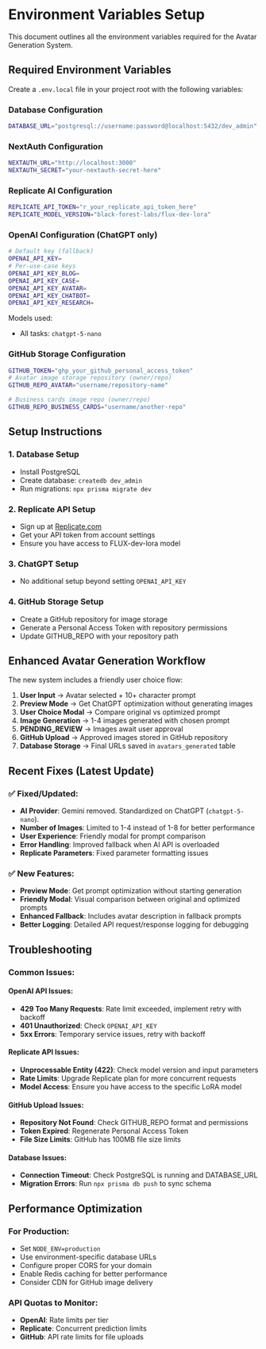 # Environment Variables Setup

This document outlines all the environment variables required for the Avatar Generation System.

## Required Environment Variables

Create a `.env.local` file in your project root with the following variables:

### Database Configuration
```bash
DATABASE_URL="postgresql://username:password@localhost:5432/dev_admin"
```

### NextAuth Configuration
```bash
NEXTAUTH_URL="http://localhost:3000"
NEXTAUTH_SECRET="your-nextauth-secret-here"
```

### Replicate AI Configuration
```bash
REPLICATE_API_TOKEN="r_your_replicate_api_token_here"
REPLICATE_MODEL_VERSION="black-forest-labs/flux-dev-lora"
```

### OpenAI Configuration (ChatGPT only)
```bash
# Default key (fallback)
OPENAI_API_KEY=
# Per-use-case keys
OPENAI_API_KEY_BLOG=
OPENAI_API_KEY_CASE=
OPENAI_API_KEY_AVATAR=
OPENAI_API_KEY_CHATBOT=
OPENAI_API_KEY_RESEARCH=
```
Models used:
- All tasks: `chatgpt-5-nano`

### GitHub Storage Configuration
```bash
GITHUB_TOKEN="ghp_your_github_personal_access_token"
# Avatar image storage repository (owner/repo)
GITHUB_REPO_AVATAR="username/repository-name"

# Business cards image repo (owner/repo)
GITHUB_REPO_BUSINESS_CARDS="username/another-repo"
```

## Setup Instructions

### 1. Database Setup
- Install PostgreSQL
- Create database: `createdb dev_admin`
- Run migrations: `npx prisma migrate dev`

### 2. Replicate API Setup
- Sign up at [Replicate.com](https://replicate.com)
- Get your API token from account settings
- Ensure you have access to FLUX-dev-lora model

### 3. ChatGPT Setup
- No additional setup beyond setting `OPENAI_API_KEY`

### 4. GitHub Storage Setup
- Create a GitHub repository for image storage
- Generate a Personal Access Token with repository permissions
- Update GITHUB_REPO with your repository path

## Enhanced Avatar Generation Workflow

The new system includes a friendly user choice flow:

1. **User Input** → Avatar selected + 10+ character prompt
2. **Preview Mode** → Get ChatGPT optimization without generating images
3. **User Choice Modal** → Compare original vs optimized prompt
4. **Image Generation** → 1-4 images generated with chosen prompt
5. **PENDING_REVIEW** → Images await user approval
6. **GitHub Upload** → Approved images stored in GitHub repository
7. **Database Storage** → Final URLs saved in `avatars_generated` table

## Recent Fixes (Latest Update)

### ✅ Fixed/Updated:
- **AI Provider**: Gemini removed. Standardized on ChatGPT (`chatgpt-5-nano`).
- **Number of Images**: Limited to 1-4 instead of 1-8 for better performance  
- **User Experience**: Friendly modal for prompt comparison
- **Error Handling**: Improved fallback when AI API is overloaded
- **Replicate Parameters**: Fixed parameter formatting issues

### ✅ New Features:
- **Preview Mode**: Get prompt optimization without starting generation
- **Friendly Modal**: Visual comparison between original and optimized prompts
- **Enhanced Fallback**: Includes avatar description in fallback prompts
- **Better Logging**: Detailed API request/response logging for debugging

## Troubleshooting

### Common Issues:

#### OpenAI API Issues:
- **429 Too Many Requests**: Rate limit exceeded, implement retry with backoff
- **401 Unauthorized**: Check `OPENAI_API_KEY`
- **5xx Errors**: Temporary service issues, retry with backoff

#### Replicate API Issues:
- **Unprocessable Entity (422)**: Check model version and input parameters
- **Rate Limits**: Upgrade Replicate plan for more concurrent requests
- **Model Access**: Ensure you have access to the specific LoRA model

#### GitHub Upload Issues:
- **Repository Not Found**: Check GITHUB_REPO format and permissions
- **Token Expired**: Regenerate Personal Access Token
- **File Size Limits**: GitHub has 100MB file size limits

#### Database Issues:
- **Connection Timeout**: Check PostgreSQL is running and DATABASE_URL
- **Migration Errors**: Run `npx prisma db push` to sync schema

## Performance Optimization

### For Production:
- Set `NODE_ENV=production`
- Use environment-specific database URLs
- Configure proper CORS for your domain
- Enable Redis caching for better performance
- Consider CDN for GitHub image delivery

### API Quotas to Monitor:
- **OpenAI**: Rate limits per tier
- **Replicate**: Concurrent prediction limits
- **GitHub**: API rate limits for file uploads